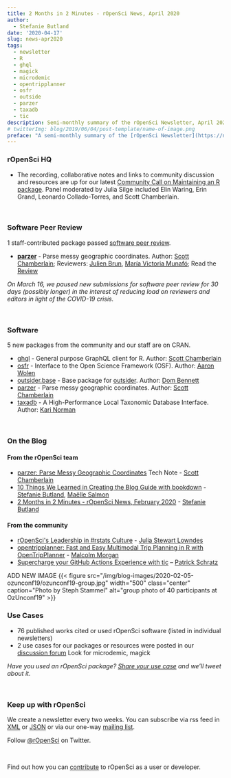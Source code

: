 ```yaml
---
title: 2 Months in 2 Minutes - rOpenSci News, April 2020
author:
  - Stefanie Butland
date: '2020-04-17'
slug: news-apr2020
tags:
  - newsletter
  - R
  - ghql
  - magick
  - microdemic
  - opentripplanner
  - osfr
  - outside
  - parzer
  - taxadb
  - tic
description: Semi-monthly summary of the rOpenSci Newsletter, April 2020
# twitterImg: blog/2019/06/04/post-template/name-of-image.png
preface: "A semi-monthly summary of the [rOpenSci Newsletter](https://news.ropensci.org/) including software reviews, packages on CRAN, use cases, posts from staff and community, and events. March 2 to April 13, 2020"
---
```


### rOpenSci HQ

* The recording, collaborative notes and links to community discussion and resources are up for our latest [Community Call on Maintaining an R package](/commcalls/2020-03-18/). Panel moderated by Julia Silge included Elin Waring, Erin Grand, Leonardo Collado-Torres, and Scott Chamberlain.

&nbsp;

### Software Peer Review

1 staff-contributed package passed [software peer review](/software-review/).

<!---- alphabetical order. For link to package, use 1) https://docs.ropensci.org/pkgname when docs are rendered without errors or bad links to images or 2) to the source code page e.g. https://github.com/ropensci/grainchanger when docs page has errors
---->
* **[parzer](https://docs.ropensci.org/parzer/)** - Parse messy geographic coordinates. Author: [Scott Chamberlain](/author/scott-chamberlain/); Reviewers: [Julien Brun](https://github.com/brunj7), [María Victoria Munafó](https://github.com/mvickm); Read the [Review](https://github.com/ropensci/onboarding/issues/341)

_On March 16, we paused new submissions for software peer review for 30 days (possibly longer) in the interest of reducing load on reviewers and editors in light of the COVID-19 crisis._ 

<!---- _Consider [submitting your package](https://devguide.ropensci.org/softwarereviewintro.html) or [volunteering to review](https://devguide.ropensci.org/softwarereviewintro.html#whyreview)._ ---->

&nbsp;

### Software

5 new packages from the community and our staff are on CRAN.

* [ghql](https://docs.ropensci.org/ghql/) - General purpose GraphQL client for R. Author: [Scott Chamberlain](/author/scott-chamberlain/)
* [osfr](https://docs.ropensci.org/osfr/) - Interface to the Open Science Framework (OSF). Author: [Aaron Wolen](https://github.com/aaronwolen)
* [outsider.base](https://docs.ropensci.org/outsider.base/) - Base package for [outsider](https://docs.ropensci.org/outsider/). Author: [Dom Bennett](/author/dom-bennett/)
* [parzer](https://docs.ropensci.org/parzer/) - Parse messy geographic coordinates. Author: [Scott Chamberlain](/author/scott-chamberlain/)
* [taxadb](https://docs.ropensci.org//taxadb/) - A High-Performance Local Taxonomic Database Interface. Author: [Kari Norman](/author/kari-norman/)

&nbsp;

### On the Blog

#### From the rOpenSci team

* [parzer: Parse Messy Geographic Coordinates](/technotes/2020/03/19/parzer/) Tech Note - [Scott Chamberlain](/author/scott-chamberlain/)
* [10 Things We Learned in Creating the Blog Guide with bookdown](/blog/2020/01/16/conduct/) - [Stefanie Butland](/author/stefanie-butland/), [Maëlle Salmon](/author/ma%C3%ABlle-salmon/)
* [2 Months in 2 Minutes - rOpenSci News, February 2020](/blog/2020/02/20/news-feb2020/) - [Stefanie Butland](/author/stefanie-butland/)


#### From the community

* [rOpenSci's Leadership in #rstats Culture](blog/2020/02/21/ropensci-leadership/) - [Julia Stewart Lowndes](/author/julia-stewart-lowndes/)
* [opentripplanner: Fast and Easy Multimodal Trip Planning in R with OpenTripPlanner](/technotes/2020/02/25/opentripplanner/) - [Malcolm Morgan](/author/malcolm-morgan/)
* [Supercharge your GitHub Actions Experience with tic](/technotes/2020/03/13/tic-ghactions/) –  [Patrick Schratz](/author/patrick-schratz/)

ADD NEW IMAGE
{{< figure src="/img/blog-images/2020-02-05-ozunconf19/ozunconf19-group.jpg" width="500" class="center" caption="Photo by Steph Stammel" alt="group photo of 40 participants at OzUnconf19" >}}


### Use Cases

* 76 published works cited or used rOpenSci software (listed in individual newsletters)
* 2 use cases for our packages or resources were posted in our [discussion forum](https://discuss.ropensci.org/c/usecases) Look for microdemic, magick

_Have you used an rOpenSci package? [Share your use case](https://discuss.ropensci.org/c/usecases) and we’ll tweet about it._

&nbsp;

### Keep up with rOpenSci

We create a newsletter every two weeks. You can subscribe via rss feed in [XML](https://news.ropensci.org/feed.xml) or [JSON](https://news.ropensci.org/feed.json) or via our one-way [mailing list](/#subscribe).

Follow [@rOpenSci](https://twitter.com/ropensci) on Twitter.

&nbsp;

Find out how you can [contribute](https://devguide.ropensci.org/contributingguide.html) to rOpenSci as a user or developer.